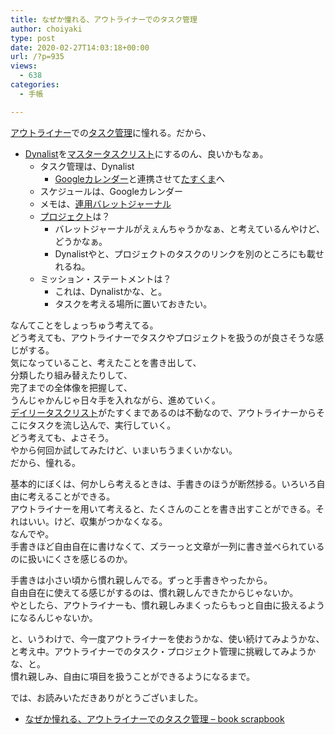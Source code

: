 ```yaml
---
title: なぜか憧れる、アウトライナーでのタスク管理
author: choiyaki
type: post
date: 2020-02-27T14:03:18+00:00
url: /?p=935
views:
  - 638
categories:
  - 手帳

---
```

[アウトライナー][1]での[タスク管理][2]に憧れる。だから、

  * [Dynalist][3]を[マスタータスクリスト][4]にするのん、良いかもなぁ。 
      * タスク管理は、Dynalist 
          * [Googleカレンダー][5]と連携させて[たすくま][6]へ
      * スケジュールは、Googleカレンダー
      * メモは、[連用バレットジャーナル][7]
      * [プロジェクト][8]は？ 
          * バレットジャーナルがえぇんちゃうかなぁ、と考えているんやけど、どうかなぁ。
          * Dynalistやと、プロジェクトのタスクのリンクを別のところにも載せれるね。
      * ミッション・ステートメントは？ 
          * これは、Dynalistかな、と。
          * タスクを考える場所に置いておきたい。

なんてことをしょっちゅう考えてる。  
どう考えても、アウトライナーでタスクやプロジェクトを扱うのが良さそうな感じがする。  
気になっていること、考えたことを書き出して、  
分類したり組み替えたりして、  
完了までの全体像を把握して、  
うんじゃかんじゃ日々手を入れながら、進めていく。  
[デイリータスクリスト][9]がたすくまであるのは不動なので、アウトライナーからそこにタスクを流し込んで、実行していく。  
どう考えても、よさそう。  
やから何回か試してみたけど、いまいちうまくいかない。  
だから、憧れる。

基本的にぼくは、何かしら考えるときは、手書きのほうが断然捗る。いろいろ自由に考えることができる。  
アウトライナーを用いて考えると、たくさんのことを書き出すことができる。それはいい。けど、収集がつかなくなる。  
なんでや。  
手書きほど自由自在に書けなくて、ズラーっと文章が一列に書き並べられているのに扱いにくさを感じるのか。

手書きは小さい頃から慣れ親しんでる。ずっと手書きやったから。  
自由自在に使えてる感じがするのは、慣れ親しんできたからじゃないか。  
やとしたら、アウトライナーも、慣れ親しみまくったらもっと自由に扱えるようになるんじゃないか。

と、いうわけで、今一度アウトライナーを使おうかな、使い続けてみようかな、と考え中。アウトライナーでのタスク・プロジェクト管理に挑戦してみようかな、と。  
慣れ親しみ、自由に項目を扱うことができるようになるまで。

では、お読みいただきありがとうございました。

  * [なぜか憧れる、アウトライナーでのタスク管理 &#8211; book scrapbook][10]

 [1]: https://scrapbox.io/choiyaki-hondana/%E3%82%A2%E3%82%A6%E3%83%88%E3%83%A9%E3%82%A4%E3%83%8A%E3%83%BC
 [2]: https://scrapbox.io/choiyaki-hondana/%E3%82%BF%E3%82%B9%E3%82%AF%E7%AE%A1%E7%90%86
 [3]: https://scrapbox.io/choiyaki-hondana/Dynalist
 [4]: https://scrapbox.io/choiyaki-hondana/%E3%83%9E%E3%82%B9%E3%82%BF%E3%83%BC%E3%82%BF%E3%82%B9%E3%82%AF%E3%83%AA%E3%82%B9%E3%83%88
 [5]: https://scrapbox.io/choiyaki-hondana/Google%E3%82%AB%E3%83%AC%E3%83%B3%E3%83%80%E3%83%BC
 [6]: https://scrapbox.io/choiyaki-hondana/%E3%81%9F%E3%81%99%E3%81%8F%E3%81%BE
 [7]: https://scrapbox.io/choiyaki-hondana/%E9%80%A3%E7%94%A8%E3%83%90%E3%83%AC%E3%83%83%E3%83%88%E3%82%B8%E3%83%A3%E3%83%BC%E3%83%8A%E3%83%AB
 [8]: https://scrapbox.io/choiyaki-hondana/%E3%83%97%E3%83%AD%E3%82%B8%E3%82%A7%E3%82%AF%E3%83%88
 [9]: https://scrapbox.io/choiyaki-hondana/%E3%83%87%E3%82%A4%E3%83%AA%E3%83%BC%E3%82%BF%E3%82%B9%E3%82%AF%E3%83%AA%E3%82%B9%E3%83%88
 [10]: https://scrapbox.io/choiyaki-hondana/%E3%81%AA%E3%81%9C%E3%81%8B%E6%86%A7%E3%82%8C%E3%82%8B%E3%80%81%E3%82%A2%E3%82%A6%E3%83%88%E3%83%A9%E3%82%A4%E3%83%8A%E3%83%BC%E3%81%A7%E3%81%AE%E3%82%BF%E3%82%B9%E3%82%AF%E7%AE%A1%E7%90%86